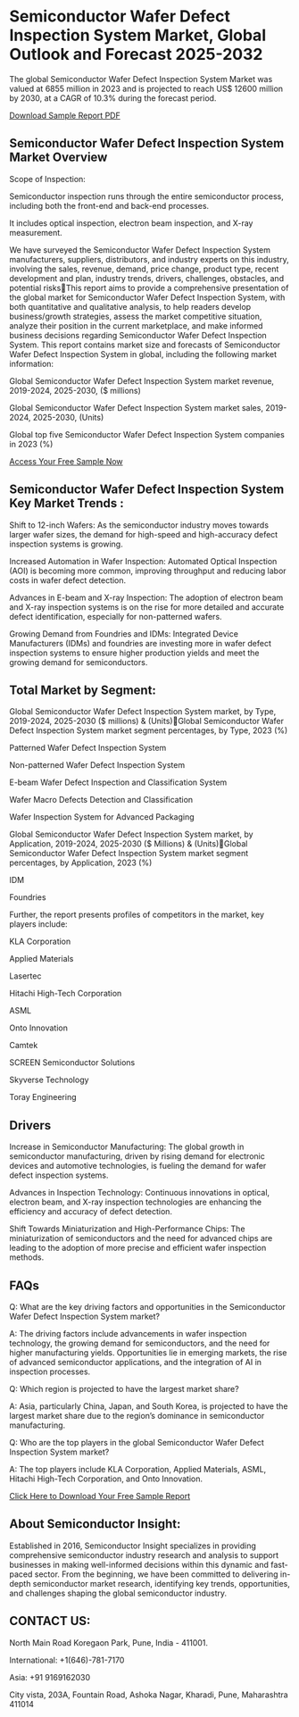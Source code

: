 <h1>Semiconductor Wafer Defect Inspection System Market, Global Outlook and Forecast 2025-2032</h1>

The global Semiconductor Wafer Defect Inspection System Market was valued at 6855 million in 2023 and is projected to reach US$ 12600 million by 2030, at a CAGR of 10.3% during the forecast period.

[Download Sample Report PDF ](https://semiconductorinsight.com/download-sample-report/?product_id=92857)

<h2>Semiconductor Wafer Defect Inspection System Market Overview</h2>

Scope of Inspection:

Semiconductor inspection runs through the entire semiconductor process, including both the front-end and back-end processes.

It includes optical inspection, electron beam inspection, and X-ray measurement.

We have surveyed the Semiconductor Wafer Defect Inspection System manufacturers, suppliers, distributors, and industry experts on this industry, involving the sales, revenue, demand, price change, product type, recent development and plan, industry trends, drivers, challenges, obstacles, and potential risksThis report aims to provide a comprehensive presentation of the global market for Semiconductor Wafer Defect Inspection System, with both quantitative and qualitative analysis, to help readers develop business/growth strategies, assess the market competitive situation, analyze their position in the current marketplace, and make informed business decisions regarding Semiconductor Wafer Defect Inspection System. This report contains market size and forecasts of Semiconductor Wafer Defect Inspection System in global, including the following market information:

Global Semiconductor Wafer Defect Inspection System market revenue, 2019-2024, 2025-2030, ($ millions)

Global Semiconductor Wafer Defect Inspection System market sales, 2019-2024, 2025-2030, (Units)

Global top five Semiconductor Wafer Defect Inspection System companies in 2023 (%)

[Access Your Free Sample Now](https://semiconductorinsight.com/report/semiconductor-wafer-defect-inspection-system-market-size/)

<h2>Semiconductor Wafer Defect Inspection System Key Market Trends  :</h2>

Shift to 12-inch Wafers: As the semiconductor industry moves towards larger wafer sizes, the demand for high-speed and high-accuracy defect inspection systems is growing.

Increased Automation in Wafer Inspection: Automated Optical Inspection (AOI) is becoming more common, improving throughput and reducing labor costs in wafer defect detection.

Advances in E-beam and X-ray Inspection: The adoption of electron beam and X-ray inspection systems is on the rise for more detailed and accurate defect identification, especially for non-patterned wafers.

Growing Demand from Foundries and IDMs: Integrated Device Manufacturers (IDMs) and foundries are investing more in wafer defect inspection systems to ensure higher production yields and meet the growing demand for semiconductors.

<h2>Total Market by Segment:</h2>

Global Semiconductor Wafer Defect Inspection System market, by Type, 2019-2024, 2025-2030 ($ millions) & (Units)Global Semiconductor Wafer Defect Inspection System market segment percentages, by Type, 2023 (%)

Patterned Wafer Defect Inspection System

Non-patterned Wafer Defect Inspection System

E-beam Wafer Defect Inspection and Classification System

Wafer Macro Defects Detection and Classification

Wafer Inspection System for Advanced Packaging

Global Semiconductor Wafer Defect Inspection System market, by Application, 2019-2024, 2025-2030 ($ Millions) & (Units)Global Semiconductor Wafer Defect Inspection System market segment percentages, by Application, 2023 (%)

IDM

Foundries

Further, the report presents profiles of competitors in the market, key players include:

KLA Corporation

Applied Materials

Lasertec

Hitachi High-Tech Corporation

ASML

Onto Innovation

Camtek

SCREEN Semiconductor Solutions

Skyverse Technology

Toray Engineering

<h2>Drivers</h2>

Increase in Semiconductor Manufacturing: The global growth in semiconductor manufacturing, driven by rising demand for electronic devices and automotive technologies, is fueling the demand for wafer defect inspection systems.

Advances in Inspection Technology: Continuous innovations in optical, electron beam, and X-ray inspection technologies are enhancing the efficiency and accuracy of defect detection.

Shift Towards Miniaturization and High-Performance Chips: The miniaturization of semiconductors and the need for advanced chips are leading to the adoption of more precise and efficient wafer inspection methods.

<h2>FAQs</h2>

Q: What are the key driving factors and opportunities in the Semiconductor Wafer Defect Inspection System market?

A: The driving factors include advancements in wafer inspection technology, the growing demand for semiconductors, and the need for higher manufacturing yields. Opportunities lie in emerging markets, the rise of advanced semiconductor applications, and the integration of AI in inspection processes.

Q: Which region is projected to have the largest market share?

A: Asia, particularly China, Japan, and South Korea, is projected to have the largest market share due to the region’s dominance in semiconductor manufacturing.

Q: Who are the top players in the global Semiconductor Wafer Defect Inspection System market?

A: The top players include KLA Corporation, Applied Materials, ASML, Hitachi High-Tech Corporation, and Onto Innovation.

  [Click Here to Download Your Free Sample Report ](https://semiconductorinsight.com/download-sample-report/?product_id=92857)

<h2>About Semiconductor Insight:</h2>

Established in 2016, Semiconductor Insight specializes in providing comprehensive semiconductor industry research and analysis to support businesses in making well-informed decisions within this dynamic and fast-paced sector. From the beginning, we have been committed to delivering in-depth semiconductor market research, identifying key trends, opportunities, and challenges shaping the global semiconductor industry.

<h2>CONTACT US:</h2>

North Main Road Koregaon Park, Pune, India - 411001.

International: +1(646)-781-7170

Asia: +91 9169162030

City vista, 203A, Fountain Road, Ashoka Nagar, Kharadi, Pune, Maharashtra 411014

